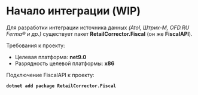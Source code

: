 # Начало интеграции (WIP)

Для разработки интеграции источника данных _(Atol, Штрих-М, OFD.RU Ferma® и др.)_ существует пакет **RetailCorrector.Fiscal** (он же **FiscalAPI**).

Требования к проекту:

* Целевая платформа: **net9.0**
* Разрядность целевой платформы: **x86**

Подключение FiscalAPI к проекту:

<pre class="language-batch"><code class="lang-batch"><strong>dotnet add package RetailCorrector.Fiscal
</strong></code></pre>
